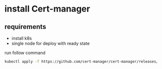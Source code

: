 # install Cert-manager

## requirements 

- install k8s 
- single node for deploy with ready state


run follow command 

```bash
kubectl apply -f https://github.com/cert-manager/cert-manager/releases/download/v1.1.1/cert-manager.yaml
```


